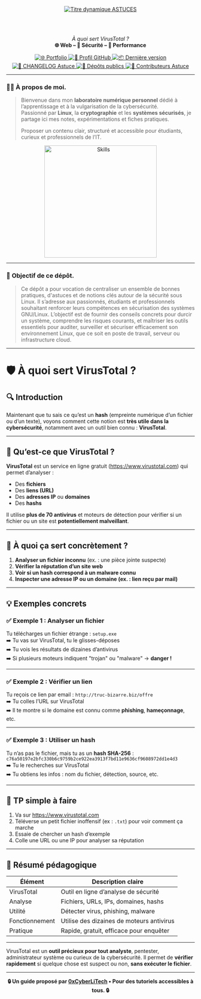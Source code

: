 <div align="center">

  <br></br>
  
  <a href="https://github.com/0xCyberLiTech">
    <img src="https://readme-typing-svg.herokuapp.com?font=JetBrains+Mono&size=50&duration=6000&pause=1000000000&color=FF0048&center=true&vCenter=true&width=1100&lines=%3EASTUCES_" alt="Titre dynamique ASTUCES" />
  </a>
  
  <br></br>

  <p align="center">
    <em>À quoi sert VirusTotal ?</em><br>
    <b>🌐 Web – 🔐 Sécurité – 🚀 Performance</b>
  </p>

  <p align="center">
    <a href="https://0xcyberlitech.github.io/">
      <img src="https://img.shields.io/badge/Portfolio-0xCyberLiTech-181717?logo=github&style=flat-square" alt="🌐 Portfolio" />
    </a>
    <a href="https://github.com/0xCyberLiTech">
      <img src="https://img.shields.io/badge/Profil-GitHub-181717?logo=github&style=flat-square" alt="🔗 Profil GitHub" />
    </a>
    <a href="https://github.com/0xCyberLiTech/Astuces/releases/latest">
      <img src="https://img.shields.io/github/v/release/0xCyberLiTech/Astuce?label=version&style=flat-square&color=blue" alt="📦 Dernière version" />
    </a>
    <a href="https://github.com/0xCyberLiTech/Astuces/blob/main/CHANGELOG.md">
      <img src="https://img.shields.io/badge/📄%20Changelog-Astuce-blue?style=flat-square" alt="📄 CHANGELOG Astuce" />
    </a>
    <a href="https://github.com/0xCyberLiTech?tab=repositories">
      <img src="https://img.shields.io/badge/Dépôts-publics-blue?style=flat-square" alt="📂 Dépôts publics" />
    </a>
    <a href="https://github.com/0xCyberLiTech/Astuces/graphs/contributors">
      <img src="https://img.shields.io/badge/👥%20Contributeurs-cliquez%20ici-007ec6?style=flat-square" alt="👥 Contributeurs Astuce" />
    </a>
  </p>

</div>

---

### 👨‍💻 **À propos de moi.**

> Bienvenue dans mon **laboratoire numérique personnel** dédié à l’apprentissage et à la vulgarisation de la cybersécurité.  
> Passionné par **Linux**, la **cryptographie** et les **systèmes sécurisés**, je partage ici mes notes, expérimentations et fiches pratiques.  
>  
 > Proposer un contenu clair, structuré et accessible pour étudiants, curieux et professionnels de l’IT.  

<p align="center">
  <a href="https://github.com/0xCyberLiTech" target="_blank" rel="noopener">
    <img src="https://skillicons.dev/icons?i=linux,debian,bash,docker,nginx,git,vim" alt="Skills" alt="Logo techno" width="300">
  </a>
</p>

---

### 🎯 **Objectif de ce dépôt.**

> Ce dépôt a pour vocation de centraliser un ensemble de bonnes pratiques, d'astuces et de notions clés autour de la sécurité sous Linux.
> Il s’adresse aux passionnés, étudiants et professionnels souhaitant renforcer leurs compétences en sécurisation des systèmes GNU/Linux.
> L’objectif est de fournir des conseils concrets pour durcir un système, comprendre les risques courants, et maîtriser les outils essentiels pour auditer, surveiller et sécuriser efficacement son environnement Linux, que ce soit en poste de travail, serveur ou infrastructure cloud.

---

# 🛡️ À quoi sert VirusTotal ?

## 🔍 Introduction

Maintenant que tu sais ce qu’est un **hash** (empreinte numérique d’un fichier ou d’un texte), voyons comment cette notion est **très utile dans la cybersécurité**, notamment avec un outil bien connu : **VirusTotal**.

---

## 🚀 Qu’est-ce que VirusTotal ?

**VirusTotal** est un service en ligne gratuit (https://www.virustotal.com) qui permet d’analyser :
- Des **fichiers**
- Des **liens (URL)**
- Des **adresses IP** ou **domaines**
- Des **hashs**

Il utilise **plus de 70 antivirus** et moteurs de détection pour vérifier si un fichier ou un site est **potentiellement malveillant**.

---

## 🎯 À quoi ça sert concrètement ?

1. **Analyser un fichier inconnu** (ex. : une pièce jointe suspecte)
2. **Vérifier la réputation d’un site web**
3. **Voir si un hash correspond à un malware connu**
4. **Inspecter une adresse IP ou un domaine (ex. : lien reçu par mail)**

---

## 💡 Exemples concrets

### ✅ Exemple 1 : Analyser un fichier

Tu télécharges un fichier étrange : `setup.exe`  
➡️ Tu vas sur VirusTotal, tu le glisses-déposes  
➡️ Tu vois les résultats de dizaines d’antivirus  
➡️ Si plusieurs moteurs indiquent "trojan" ou "malware" → **danger !**

---

### ✅ Exemple 2 : Vérifier un lien

Tu reçois ce lien par email : `http://truc-bizarre.biz/offre`  
➡️ Tu colles l’URL sur VirusTotal  
➡️ Il te montre si le domaine est connu comme **phishing**, **hameçonnage**, etc.

---

### ✅ Exemple 3 : Utiliser un hash

Tu n’as pas le fichier, mais tu as un **hash SHA-256** :  
`c76a50197e2bfc330b6c9759b2ce922ea3913f7bd11e9636cf9608972dd1e4d3`  
➡️ Tu le recherches sur VirusTotal  
➡️ Tu obtiens les infos : nom du fichier, détection, source, etc.

---

## 🧪 TP simple à faire

1. Va sur https://www.virustotal.com
2. Téléverse un petit fichier inoffensif (ex : `.txt`) pour voir comment ça marche
3. Essaie de chercher un hash d’exemple
4. Colle une URL ou une IP pour analyser sa réputation

---

## 📌 Résumé pédagogique

| Élément         | Description claire                        |
|-----------------|--------------------------------------------|
| VirusTotal      | Outil en ligne d’analyse de sécurité       |
| Analyse         | Fichiers, URLs, IPs, domaines, hashs       |
| Utilité         | Détecter virus, phishing, malware          |
| Fonctionnement  | Utilise des dizaines de moteurs antivirus  |
| Pratique        | Rapide, gratuit, efficace pour enquêter    |

---

VirusTotal est un **outil précieux pour tout analyste**, pentester, administrateur système ou curieux de la cybersécurité. Il permet de **vérifier rapidement** si quelque chose est suspect ou non, **sans exécuter le fichier**.

---

<p align="center">
  <b>🔒 Un guide proposé par <a href="https://github.com/0xCyberLiTech">0xCyberLiTech</a> • Pour des tutoriels accessibles à tous. 🔒</b>
</p>

